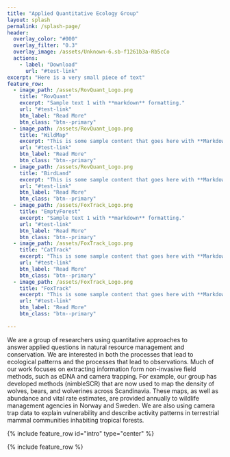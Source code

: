 ```yaml
---
title: "Applied Quantitative Ecology Group"
layout: splash
permalink: /splash-page/
header:
  overlay_color: "#000"
  overlay_filter: "0.3"
  overlay_image: /assets/Unknown-6.sb-f1261b3a-Rb5cCo
  actions:
    - label: "Download"
      url: "#test-link"
excerpt: "Here is a very small piece of text"
feature_row:
  - image_path: /assets/RovQuant_Logo.png
    title: "RovQuant"
    excerpt: "Sample text 1 with **markdown** formatting."
    url: "#test-link"
    btn_label: "Read More"
    btn_class: "btn--primary"
  - image_path: /assets/RovQuant_Logo.png
    title: "WildMap"
    excerpt: "This is some sample content that goes here with **Markdown** formatting."
    url: "#test-link"
    btn_label: "Read More"
    btn_class: "btn--primary"
  - image_path: /assets/RovQuant_Logo.png
    title: "BirdLand"
    excerpt: "This is some sample content that goes here with **Markdown** formatting."
    url: "#test-link"
    btn_label: "Read More"
    btn_class: "btn--primary"
  - image_path: /assets/FoxTrack_Logo.png
    title: "EmptyForest"
    excerpt: "Sample text 1 with **markdown** formatting."
    url: "#test-link"
    btn_label: "Read More"
    btn_class: "btn--primary"
  - image_path: /assets/FoxTrack_Logo.png
    title: "CatTrack"
    excerpt: "This is some sample content that goes here with **Markdown** formatting."
    url: "#test-link"
    btn_label: "Read More"
    btn_class: "btn--primary"
  - image_path: /assets/FoxTrack_Logo.png
    title: "FoxTrack"
    excerpt: "This is some sample content that goes here with **Markdown** formatting."
    url: "#test-link"
    btn_label: "Read More"
    btn_class: "btn--primary"
    
---
```

We are a group of researchers using quantitative approaches to answer applied questions in natural resource management and conservation. We are interested in both the processes that lead to ecological patterns and the processes that lead to observations. Much of our work focuses on extracting information form non-invasive field methods, such as eDNA and camera trapping. For example, our group has developed methods (nimbleSCR) that are now used to map the density of wolves, bears, and wolverines across Scandinavia. These maps, as well as abundance and vital rate estimates, are provided annually to wildlife management agencies in Norway and Sweden. We are also using camera trap data to explain vulnerability and describe activity patterns in terrestrial mammal communities inhabiting tropical forests.

{% include feature_row id="intro" type="center" %}

{% include feature_row %}
